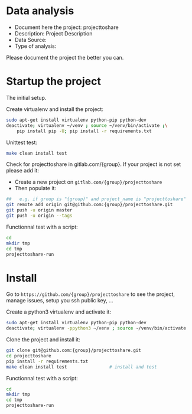 # Data analysis
- Document here the project: projecttoshare
- Description: Project Description
- Data Source:
- Type of analysis:

Please document the project the better you can.

# Startup the project

The initial setup.

Create virtualenv and install the project:
```bash
sudo apt-get install virtualenv python-pip python-dev
deactivate; virtualenv ~/venv ; source ~/venv/bin/activate ;\
    pip install pip -U; pip install -r requirements.txt
```

Unittest test:
```bash
make clean install test
```

Check for projecttoshare in gitlab.com/{group}.
If your project is not set please add it:

- Create a new project on `gitlab.com/{group}/projecttoshare`
- Then populate it:

```bash
##   e.g. if group is "{group}" and project_name is "projecttoshare"
git remote add origin git@github.com:{group}/projecttoshare.git
git push -u origin master
git push -u origin --tags
```

Functionnal test with a script:

```bash
cd
mkdir tmp
cd tmp
projecttoshare-run
```

# Install

Go to `https://github.com/{group}/projecttoshare` to see the project, manage issues,
setup you ssh public key, ...

Create a python3 virtualenv and activate it:

```bash
sudo apt-get install virtualenv python-pip python-dev
deactivate; virtualenv -ppython3 ~/venv ; source ~/venv/bin/activate
```

Clone the project and install it:

```bash
git clone git@github.com:{group}/projecttoshare.git
cd projecttoshare
pip install -r requirements.txt
make clean install test                # install and test
```
Functionnal test with a script:

```bash
cd
mkdir tmp
cd tmp
projecttoshare-run
```
